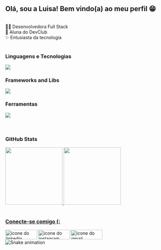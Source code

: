 ## Olá, sou a Luisa! Bem vindo(a) ao meu perfil 😁

<br>

 <div> 
  👩‍💻 Desenvolvedora Full Stack
  <br>
  🚀 Aluna do DevClub 
  <br>
  ✨ Entusiasta da tecnologia
 </div>
 
<br>

 <div style="display: inline_block"> 
  <h3>Linguagens e Tecnologias</h3>
  <a href="https://skillicons.dev" rel="nofollow">
  <img src="https://skillicons.dev/icons?i=js,ts,html,css" />
  </a>
 </div>
  <div style="display: inline_block"> 
  <h3>Frameworks and Libs</h3>
  <a href="https://skillicons.dev" rel="nofollow">
  <img src="https://skillicons.dev/icons?i=react,nodejs,vite,mongodb,postgres" />
  </a>
 </div>
 <div style="display: inline_block"> 
  <h3>Ferramentas</h3>
  <a href="https://skillicons.dev" rel="nofollow">
  <img src="https://skillicons.dev/icons?i=git,github,docker,figma,npm,yarn" />
  </a>
 </div>
 
<br>
<br>

<div> 
 <h3>GitHub Stats</h3>
   <a href="https://github.com/luisafalquetoz">
   <img height="180em" src="https://github-readme-stats.vercel.app/api?username=luisafalquetoz&theme=dracula&show_icons=true" />
   <img height="180em" src="https://github-readme-stats.vercel.app/api/top-langs/?username=luisafalquetoz&layout=compact&theme=dracula"/>
</div>

<br>
 
### Conecte-se comigo (:
 
<div style="display: inline_block">
 <a href="https://www.linkedin.com/in/luisa-falqueto/" target="_blank"><img src="https://img.shields.io/badge/LinkedIn-0077B5?style=for-the-badge&logo=linkedin&logoColor=white" align="left" alt="icone do linkedin" width="100px" height="30px" target="_blank"></a>
  <a href="https://instagram.com/luisafalqueto" target="_blank"><img src="https://img.shields.io/badge/Instagram-E4405F?style=for-the-badge&logo=instagram&logoColor=white" align="left" alt="icone do instagram" width="100px" height="30px" target="_blank"></a>
  <a href = "mailto:luisafzandonade@gmail.com"><img src="https://img.shields.io/badge/Gmail-D14836?style=for-the-badge&logo=gmail&logoColor=white" align="left" alt="icone do gmail" width="100px" height="30px" target="_blank"></a>
</div>

<br> 

![Snake animation](https://github.com/luisafalquetoz/luisafalquetoz/blob/output-github-contribution-grid-snake.svg)

